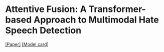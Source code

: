 # Attentive Fusion: A Transformer-based Approach to Multimodal Hate Speech Detection
[[Paper]]()
[[Model card]]()
